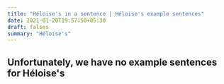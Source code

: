 ```yaml
---
title: "Héloise's in a sentence | Héloise's example sentences"
date: 2021-01-20T19:57:50+05:30
draft: falses
summary: "Héloise's"
---
```

## Unfortunately, we have no example sentences for Héloise's                 
